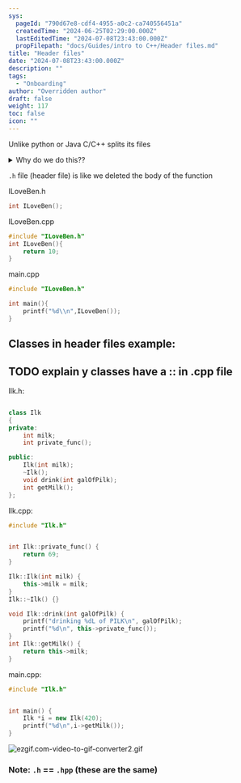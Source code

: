 ```yaml
---
sys:
  pageId: "790d67e8-cdf4-4955-a0c2-ca740556451a"
  createdTime: "2024-06-25T02:29:00.000Z"
  lastEditedTime: "2024-07-08T23:43:00.000Z"
  propFilepath: "docs/Guides/intro to C++/Header files.md"
title: "Header files"
date: "2024-07-08T23:43:00.000Z"
description: ""
tags:
  - "Onboarding"
author: "Overridden author"
draft: false
weight: 117
toc: false
icon: ""
---
```


Unlike python or Java C/C++ splits its files

<details>
      <summary>Why do we do this??</summary>
      In C++ we can’t use a function until we have defined it
  </details>

`.h` file (header file) is like we deleted the body of the function

ILoveBen.h

```cpp
int ILoveBen();

```

ILoveBen.cpp

```cpp
#include "ILoveBen.h"
int ILoveBen(){
    return 10;
}

```

main.cpp

```cpp
#include "ILoveBen.h"

int main(){
    printf("%d\\n",ILoveBen());
}

```

## Classes in header files example:

## TODO explain y classes have a :: in .cpp file

Ilk.h:

```cpp

class Ilk
{
private:
    int milk;
    int private_func();

public:
    Ilk(int milk);
    ~Ilk();
    void drink(int galOfPilk);
    int getMilk();
};

```

Ilk.cpp:

```cpp
#include "Ilk.h"


int Ilk::private_func() {
    return 69;
}

Ilk::Ilk(int milk) {
    this->milk = milk;
}
Ilk::~Ilk() {}

void Ilk::drink(int galOfPilk) {
    printf("drinking %dL of PILK\n", galOfPilk);
    printf("%d\n", this->private_func());
}
int Ilk::getMilk() {
    return this->milk;
}

```

main.cpp:

```cpp
#include "Ilk.h"


int main() {
    Ilk *i = new Ilk(420);
    printf("%d\n",i->getMilk());
}


```

![ezgif.com-video-to-gif-converter2.gif](https://prod-files-secure.s3.us-west-2.amazonaws.com/d518164a-d88e-44d1-a4ee-3adb3bd8bce0/9f103daa-e14d-4502-9172-47a4134fd049/ezgif.com-video-to-gif-converter2.gif?X-Amz-Algorithm=AWS4-HMAC-SHA256&X-Amz-Content-Sha256=UNSIGNED-PAYLOAD&X-Amz-Credential=AKIAT73L2G45HZZMZUHI%2F20240911%2Fus-west-2%2Fs3%2Faws4_request&X-Amz-Date=20240911T030750Z&X-Amz-Expires=3600&X-Amz-Signature=e19842f148a5cc4bad765b3f6e6f9d84406c50ef9b51c0bfa76f8fea3f144e80&X-Amz-SignedHeaders=host&x-id=GetObject)

### Note: `.h` == `.hpp` (these are the same)
